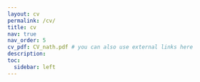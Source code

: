 ```yaml
---
layout: cv
permalink: /cv/
title: cv
nav: true
nav_order: 5
cv_pdf: CV_nath.pdf # you can also use external links here
description: 
toc:
  sidebar: left
---
```

